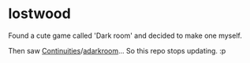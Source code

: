 # lostwood

Found a cute game called 'Dark room' and decided to make one myself.

Then saw [Continuities](https://github.com/Continuities)/[adarkroom](https://github.com/Continuities/adarkroom)... So this repo stops updating. :p
